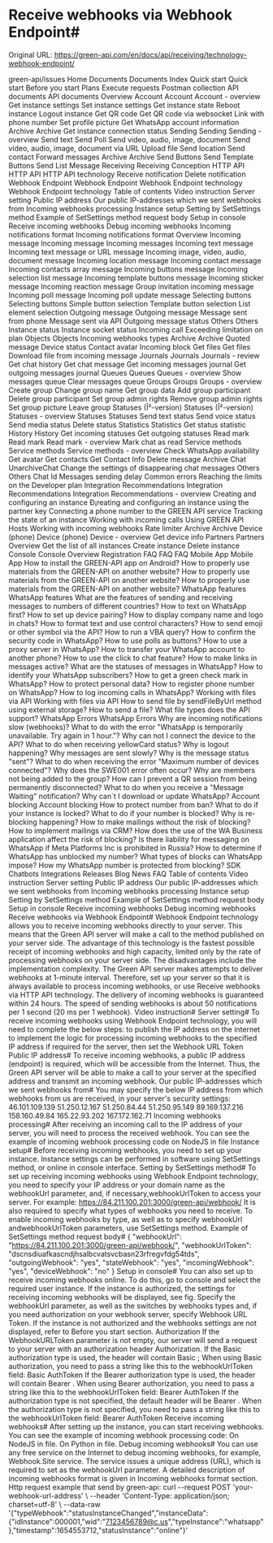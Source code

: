 # Receive webhooks via Webhook Endpoint#

Original URL: https://green-api.com/en/docs/api/receiving/technology-webhook-endpoint/

green-api/issues Home Documents Documents Index Quick start Quick start Before you start Plans Execute requests Postman collection API documents API documents Overview Account Account Account - overview Get instance settings Set instance settings Get instance state Reboot instance Logout instance Get QR code Get QR code via websocket Link with phone number Set profile picture Get WhatsApp account information Archive Archive Get instance connection status Sending Sending Sending - overview Send text Send Poll Send video, audio, image, document Send video, audio, image, document via URL Upload file Send location Send contact Forward messages Archive Archive Send Buttons Send Template Buttons Send List Message Receiving Receiving Conception HTTP API HTTP API HTTP API technology Receive notification Delete notification Webhook Endpoint Webhook Endpoint Webhook Endpoint technology Webhook Endpoint technology Table of contents Video instruction Server setting Public IP address Our public IP-addresses which we sent webhooks from Incoming webhooks processing Instance setup Setting by SetSettings method Example of SetSettings method request body Setup in console Receive incoming webhooks Debug incoming webhooks Incoming notifications format Incoming notifications format Overview Incoming message Incoming message Incoming messages Incoming text message Incoming text message or URL message Incoming image, video, audio, document message Incoming location message Incoming contact message Incoming contacts array message Incoming buttons message Incoming selection list message Incoming template buttons message Incoming sticker message Incoming reaction message Group invitation incoming message Incoming poll message Incoming poll update message Selecting buttons Selecting buttons Simple button selection Template button selection List element selection Outgoing message Outgoing message Message sent from phone Message sent via API Outgoing message status Others Others Instance status Instance socket status Incoming call Exceeding limitation on plan Objects Objects Incoming webhooks types Archive Archive Quoted message Device status Contact avatar Incoming block Get files Get files Download file from incoming message Journals Journals Journals - review Get chat history Get chat message Get incoming messages journal Get outgoing messages journal Queues Queues Queues - overview Show messages queue Clear messages queue Groups Groups Groups - overview Create group Change group name Get group data Add group participant Delete group participant Set group admin rights Remove group admin rights Set group picture Leave group Statuses (Î²-version) Statuses (Î²-version) Statuses - overview Statuses Statuses Send text status Send voice status Send media status Delete status Statistics Statistics Get status statistic History History Get incoming statuses Get outgoing statuses Read mark Read mark Read mark - overview Mark chat as read Service methods Service methods Service methods - overview Check WhatsApp availability Get avatar Get contacts Get Contact Info Delete message Archive Chat UnarchiveChat Change the settings of disappearing chat messages Others Others Chat Id Messages sending delay Common errors Reaching the limits on the Developer plan Integration Recommendations Integration Recommendations Integration Recommendations - overview Creating and configuring an instance Ð¡reating and configuring an instance using the partner key Connecting a phone number to the GREEN API service Tracking the state of an instance Working with incoming calls Using GREEN API Hosts Working with incoming webhooks Rate limiter Archive Archive Device (phone) Device (phone) Device - overview Get device info Partners Partners Overview Get the list of all instances Create instance Delete instance Console Console Overview Registration FAQ FAQ FAQ Mobile App Mobile App How to install the GREEN-API app on Android? How to properly use materials from the GREEN-API on another website? How to properly use materials from the GREEN-API on another website? How to properly use materials from the GREEN-API on another website? WhatsApp features WhatsApp features What are the features of sending and receiving messages to numbers of different countries? How to text on WhatsApp first? How to set up device pairing? How to display company name and logo in chats? How to format text and use control characters? How to send emoji or other symbol via the API? How to run a VBA query? How to confirm the security code in WhatsApp? How to use polls as buttons? How to use a proxy server in WhatsApp? How to transfer your WhatsApp account to another phone? How to use the click to chat feature? How to make links in messages active? What are the statuses of messages in WhatsApp? How to identify your WhatsApp subscribers? How to get a green check mark in WhatsApp? How to protect personal data? How to register phone number on WhatsApp? How to log incoming calls in WhatsApp? Working with files via API Working with files via API How to send file by sendFileByUrl method using external storage? How to send a file? What file types does the API support? WhatsApp Errors WhatsApp Errors Why are incoming notifications slow (webhooks)? What to do with the error "WhatsApp is temporarily unavailable. Try again in 1 hour."? Why can not I connect the device to the API? What to do when receiving yellowCard status? Why is logout happening? Why messages are sent slowly? Why is the message status "sent"? What to do when receiving the error "Maximum number of devices connected"? Why does the SWE001 error often occur? Why are members not being added to the group? How can I prevent a QR session from being permanently disconnected? What to do when you receive a "Message Waiting" notification? Why can`t I download or update WhatsApp? Account blocking Account blocking How to protect number from ban? What to do if your instance is locked? What to do if your number is blocked? Why is re-blocking happening? How to make mailings without the risk of blocking? How to implement mailings via CRM? How does the use of the WA Business application affect the risk of blocking? Is there liability for messaging on WhatsApp if Meta Platforms Inc is prohibited in Russia? How to determine if WhatsApp has unblocked my number? What types of blocks can WhatsApp impose? How my WhatsApp number is protected from blocking? SDK Chatbots Integrations Releases Blog News FAQ Table of contents Video instruction Server setting Public IP address Our public IP-addresses which we sent webhooks from Incoming webhooks processing Instance setup Setting by SetSettings method Example of SetSettings method request body Setup in console Receive incoming webhooks Debug incoming webhooks Receive webhooks via Webhook Endpoint# Webhook Endpoint technology allows you to receive incoming webhooks directly to your server. This means that the Green API server will make a call to the method published on your server side. The advantage of this technology is the fastest possible receipt of incoming webhooks and high capacity, limited only by the rate of processing webhooks on your server side. The disadvantages include the implementation complexity. The Green API server makes attempts to deliver webhooks at 1-minute interval. Therefore, set up your server so that it is always available to process incoming webhooks, or use Receive webhooks via HTTP API technology. The delivery of incoming webhooks is guaranteed within 24 hours. The speed of sending webhooks is about 50 notifications per 1 second (20 ms per 1 webhook). Video instruction# Server setting# To receive incoming webhooks using Webhook Endpoint technology, you will need to complete the below steps: to publish the IP address on the internet to implement the logic for processing incoming webhooks to the specified IP address if required for the server, then set the Webhook URL Token Public IP address# To receive incoming webhooks, a public IP address (endpoint) is required, which will be accessible from the Internet. Thus, the Green API server will be able to make a call to your server at the specified address and transmit an incoming webhook. Our public IP-addresses which we sent webhooks from# You may specify the below IP address from which webhooks from us are received, in your server's security settings: 46.101.109.139 51.250.12.167 51.250.84.44 51.250.95.149 89.169.137.216 158.160.49.84 165.22.93.202 167.172.162.71 Incoming webhooks processing# After receiving an incoming call to the IP address of your server, you will need to process the received webhook. You can see the example of incoming webhook processing code on NodeJS in file Instance setup# Before receiving incoming webhooks, you need to set up your instance. Instance settings can be performed in software using SetSettings method, or online in console interface. Setting by SetSettings method# To set up receiving incoming webhooks using Webhook Endpoint technology, you need to specify your IP address or your domain name as the webhookUrl parameter, and, if necessary,webhookUrlToken to access your server. For example: https://84.211.100.201:3000/green-api/webhook/ It is also required to specify what types of webhooks you need to receive. To enable incoming webhooks by type, as well as to specify webhookUrl andwebhookUrlToken parameters, use SetSettings method. Example of SetSettings method request body# { "webhookUrl": "https://84.211.100.201:3000/green-api/webhook/", "webhookUrlToken": "dscnsdiuafkascndjhsalbcvatsvcbasn23rfregvfdg54tds", "outgoingWebhook": "yes", "stateWebhook": "yes", "incomingWebhook": "yes", "deviceWebhook": "no" } Setup in console# You can also set up to receive incoming webhooks online. To do this, go to console and select the required user instance. If the instance is authorized, the settings for receiving incoming webhooks will be displayed, see fig. Specify the webhookUrl parameter, as well as the switches by webhooks types and, if you need authorization on your webhook server, specify Webhook URL Token. If the instance is not authorized and the webhooks settings are not displayed, refer to Before you start section. Authorization If the WebhookURLToken parameter is not empty, our server will send a request to your server with an authorization header Authorization. If the Basic authorization type is used, the header will contain Basic <token>; When using Basic authorization, you need to pass a string like this to the webhookUrlToken field: Basic AuthToken If the Bearer authorization type is used, the header will contain Bearer <token>. When using Bearer authorization, you need to pass a string like this to the webhookUrlToken field: Bearer AuthToken If the authorization type is not specified, the default header will be Bearer <token>. When the authorization type is not specified, you need to pass a string like this to the webhookUrlToken field: Bearer AuthToken Receive incoming webhooks# After setting up the instance, you can start receiving webhooks. You can see the example of incoming webhook processing code: On NodeJS in file. On Python in file. Debug incoming webhooks# You can use any free service on the Internet to debug incoming webhooks, for example, Webhook.Site service. The service issues a unique address (URL), which is required to set as the webhookUrl parameter. A detailed description of incoming webhooks format is given in Incoming webhooks format section. Http request example that send by green-api: curl --request POST 'your-webhook-url-address' \ --header 'Content-Type: application/json; charset=utf-8' \ --data-raw '{"typeWebhook":"statusInstanceChanged","instanceData":{"idInstance":000001,"wid":"7123456789@c.us","typeInstance":"whatsapp"},"timestamp":1654553712,"statusInstance":"online"}'